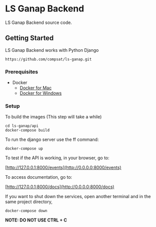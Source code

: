 # LS Ganap Backend
LS Ganap Backend source code.
## Getting Started
LS Ganap Backend works with Python Django 

```
https://github.com/compsat/ls-ganap.git
```
### Prerequisites
* Docker
    * [Docker for Mac](https://www.docker.com/docker-mac)
    * [Docker for Windows](https://www.docker.com/docker-windows)

### Setup
To build the images (This step will take a while)

```
cd ls-ganap/api
docker-compose build
```
To run the django server use the ff command:

```
docker-compose up
```


To test if the API is working, in your browser, go to:


[http://127.0.0.1:8000/events](http://0.0.0.0:8000/events)

To access documentation, go to: 

[http://127.0.0.1:8000/docs](http://0.0.0.0:8000/docs)

If you want to shut down the services, open another terminal and in the same project directory, 

```
docker-compose down
```

**NOTE: DO NOT USE CTRL + C**
